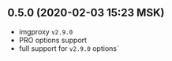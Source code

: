 ## 0.5.0 (2020-02-03 15:23 MSK)

- imgproxy `v2.9.0`
- PRO options support
- full support for `v2.9.0` options`
